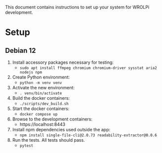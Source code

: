 This document contains instructions to set up your system for WROLPi development.

# Setup

## Debian 12

1. Install accessory packages necessary for testing:
    * `sudo apt install ffmpeg chromium chromium-driver sysstat aria2 nodejs npm`
2. Create Python environment:
    * `python -m venv venv`
3. Activate the new environment:
    * `. venv/bin/activate`
4. Build the docker containers:
    * `./scripts/dev_build.sh`
5. Start the docker containers:
    * `docker compose up`
6. Browse to the development containers:
    * https://localhost:8443
7. Install npm dependencies used outside the app:
    * `npm install single-file-cli@2.0.73 readability-extractor@0.0.6`
8. Run the tests. All tests should pass.
    * `pytest`
